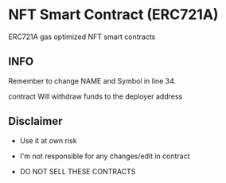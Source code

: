 
# NFT Smart Contract (ERC721A)

ERC721A gas optimized NFT smart contracts 



## INFO

Remember to change NAME and Symbol in line 34.

contract Will withdraw funds to the deployer address


## Disclaimer

 - Use it at own risk

 - I'm not responsible for any changes/edit in contract

 - DO NOT SELL THESE CONTRACTS
